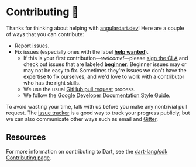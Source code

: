 # Contributing :green_heart:

Thanks for thinking about helping with [angulardart.dev][angulardart]!
Here are a couple of ways that you can contribute:

* [Report issues](https://github.com/dart-lang/site-webdev/issues/new).
* Fix issues (especially ones with the label
  **[help wanted](https://github.com/dart-lang/site-webdev/issues?utf8=%E2%9C%93&q=is%3Aopen%20is%3Aissue%20label%3A%22help%20wanted%22%20)**).
  * If this is your first contribution—_welcome!_—please
  [sign the CLA](https://developers.google.com/open-source/cla/individual)
  and check out issues that are 
  labeled **[beginner](https://github.com/dart-lang/site-webdev/issues?utf8=%E2%9C%93&q=is%3Aissue%20is%3Aopen%20label%3A%22help%20wanted%22%20label%3Abeginner%20)**.
  Beginner issues may or may not be easy to fix.
  Sometimes they're issues we don't have the expertise to fix ourselves,
  and we'd love to work with a contributor who has the right skills.
  * We use the usual [GitHub pull request](https://help.github.com/articles/about-pull-requests/) process.
  * We follow the [Google Developer Documentation Style Guide](https://developers.google.com/style/).

To avoid wasting your time, talk with us before you make any nontrivial
pull request. The [issue tracker](https://github.com/dart-lang/site-webdev/issues)
is a good way to track your progress publicly, but we can also communicate
other ways such as email and [Gitter](https://gitter.im/dart-lang/home).

<!-- Put link to dart-lang/site-www and other receptive repos here?-->

## Resources

For more information on contributing to Dart, see the
[dart-lang/sdk Contributing page](https://github.com/dart-lang/sdk/wiki/Contributing).

[angulardart]: https://angulardart.dev
